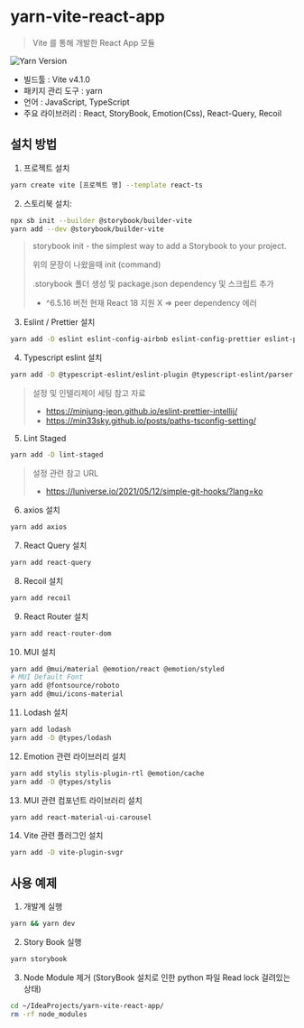 # yarn-vite-react-app

> Vite 를 통해 개발한 React App 모듈
>
![Yarn Version][yarn-image]

- 빌드툴 : Vite v4.1.0
- 패키지 관리 도구 : yarn
- 언어 : JavaScript, TypeScript
- 주요 라이브러리 : React, StoryBook, Emotion(Css), React-Query, Recoil

[//]: # (![]&#40;../header.png&#41;)

## 설치 방법

1. 프로젝트 설치

```sh
yarn create vite [프로젝트 명] --template react-ts
```

2. 스토리북 설치:

```sh
npx sb init --builder @storybook/builder-vite
yarn add --dev @storybook/builder-vite
```

> storybook init - the simplest way to add a Storybook to your project.
>
> 위의 문장이 나왔을때 init (command)
>
> .storybook 폴더 생성 및 package.json dependency 및 스크립트 추가
>
>* ^6.5.16 버전 현재 React 18 지원 X => peer dependency 에러

3. Eslint / Prettier 설치

```sh
yarn add -D eslint eslint-config-airbnb eslint-config-prettier eslint-plugin-import eslint-plugin-jsx-a11y eslint-plugin-prettier eslint-plugin-react eslint-plugin-react-hooks
```

4. Typescript eslint 설치

```sh
yarn add -D @typescript-eslint/eslint-plugin @typescript-eslint/parser
```

> 설정 및 인텔리제이 세팅 참고 자료
> - https://minjung-jeon.github.io/eslint-prettier-intellij/
> - https://min33sky.github.io/posts/paths-tsconfig-setting/

5. Lint Staged

```sh
yarn add -D lint-staged
```

> 설정 관련 참고 URL
> - https://luniverse.io/2021/05/12/simple-git-hooks/?lang=ko

6. axios 설치

```sh
yarn add axios
```

7. React Query 설치

```sh
yarn add react-query
```

8. Recoil 설치

```sh
yarn add recoil
```

9. React Router 설치

```sh
yarn add react-router-dom
```

10. MUI 설치

```sh
yarn add @mui/material @emotion/react @emotion/styled
# MUI Default Font
yarn add @fontsource/roboto 
yarn add @mui/icons-material
```

11. Lodash 설치

```sh
yarn add lodash
yarn add -D @types/lodash
```

12. Emotion 관련 라이브러리 설치

```sh
yarn add stylis stylis-plugin-rtl @emotion/cache
yarn add -D @types/stylis
```

13. MUI 관련 컴포넌트 라이브러리 설치

```sh
yarn add react-material-ui-carousel
```

14. Vite 관련 플러그인 설치

```sh
yarn add -D vite-plugin-svgr
```

## 사용 예제

1. 개발계 실행

```sh
yarn && yarn dev
```

2. Story Book 실행

```sh
yarn storybook
```

3. Node Module 제거 (StoryBook 설치로 인한 python 파일 Read lock 걸려있는 상태)

```sh
cd ~/IdeaProjects/yarn-vite-react-app/
rm -rf node_modules
```

<!-- Markdown link & img dfn's -->

[yarn-image]: https://img.shields.io/badge/yarn-1.22.19-orange
